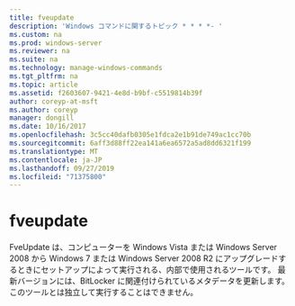 ```yaml
---
title: fveupdate
description: 'Windows コマンドに関するトピック * * * *- '
ms.custom: na
ms.prod: windows-server
ms.reviewer: na
ms.suite: na
ms.technology: manage-windows-commands
ms.tgt_pltfrm: na
ms.topic: article
ms.assetid: f2603607-9421-4e8d-b9bf-c5519814b39f
author: coreyp-at-msft
ms.author: coreyp
manager: dongill
ms.date: 10/16/2017
ms.openlocfilehash: 3c5cc40dafb0305e1fdca2e1b91de749ac1cc70b
ms.sourcegitcommit: 6aff3d88ff22ea141a6ea6572a5ad8dd6321f199
ms.translationtype: MT
ms.contentlocale: ja-JP
ms.lasthandoff: 09/27/2019
ms.locfileid: "71375800"
---
```

# <a name="fveupdate"></a>fveupdate



FveUpdate は、コンピューターを Windows Vista または Windows Server 2008 から Windows 7 または Windows Server 2008 R2 にアップグレードするときにセットアップによって実行される、内部で使用されるツールです。 最新バージョンには、BitLocker に関連付けられているメタデータを更新します。 このツールとは独立して実行することはできません。